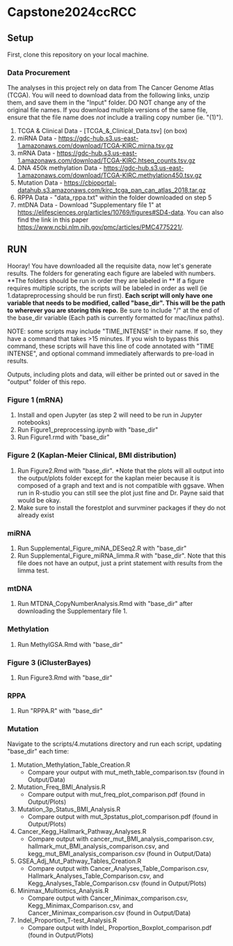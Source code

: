 # Capstone2024ccRCC

## Setup 
First, clone this repository on your local machine. 

### Data Procurement
The analyses in this project rely on data from The Cancer Genome Atlas (TCGA). You will need to download data from the following links, unzip them, and save them in the "Input" folder. DO NOT change any of the original file names. If you download multiple versions of the same file, ensure that the file name does *not* include a trailing copy number (ie. "(1)"). 

1. TCGA & Clinical Data - [TCGA_&_Clinical_Data.tsv] (on box)
2. miRNA Data - https://gdc-hub.s3.us-east-1.amazonaws.com/download/TCGA-KIRC.mirna.tsv.gz
3. mRNA Data - https://gdc-hub.s3.us-east-1.amazonaws.com/download/TCGA-KIRC.htseq_counts.tsv.gz
4. DNA 450k methylation Data - https://gdc-hub.s3.us-east-1.amazonaws.com/download/TCGA-KIRC.methylation450.tsv.gz
5. Mutation Data - https://cbioportal-datahub.s3.amazonaws.com/kirc_tcga_pan_can_atlas_2018.tar.gz
6. RPPA Data - "data_rppa.txt" within the folder downloaded on step 5
7. mtDNA Data - Download "Supplementary file 1" at https://elifesciences.org/articles/10769/figures#SD4-data. You can also find the link in this paper https://www.ncbi.nlm.nih.gov/pmc/articles/PMC4775221/.

## RUN
Hooray! You have downloaded all the requisite data, now let's generate results. The folders for generating each figure are labeled with numbers. **The folders should be run in order they are labeled in ** If a figure requires multiple scripts, the scripts will be labeled in order as well (ie 1.datapreprocessing should be run first). **Each script will only have one variable that needs to be modified, called "base_dir". This will be the path to wherever you are storing this repo.** Be sure to include "/" at the end of the base_dir variable (Each path is currently formatted for mac/linux paths). 

NOTE: some scripts may include "TIME_INTENSE" in their name. If so, they have a command that takes >15 minutes. If you wish to bypass this command, these scripts will have this line of code annotated with "TIME INTENSE", and optional command immediately afterwards to pre-load in results. 

Outputs, including plots and data, will either be printed out or saved in the "output" folder of this repo. 

### Figure 1 (mRNA)
1. Install and open Jupyter (as step 2 will need to be run in Jupyter notebooks)
2. Run Figure1_preprocessing.ipynb with "base_dir"
3. Run Figure1.rmd with "base_dir"

### Figure 2 (Kaplan-Meier Clinical, BMI distribution)
1. Run Figure2.Rmd with "base_dir". *Note that the plots will all output into the output/plots folder except for the kaplan meier because it is composed of a graph and text and is not compatible with ggsave. When run in R-studio you can still see the plot just fine and Dr. Payne said that would be okay.
2. Make sure to install the forestplot and survminer packages if they do not already exist

### miRNA
1. Run Supplemental_Figure_miNA_DESeq2.R with "base_dir"
2. Run Supplemental_Figure_miRNA_limma.R with "base_dir". Note that this file does not have an output, just a print statement with results from the limma test.

### mtDNA
1. Run MTDNA_CopyNumberAnalysis.Rmd with "base_dir" after downloading the Supplementary file 1.

### Methylation
1. Run MethylGSA.Rmd with "base_dir"

### Figure 3 (iClusterBayes)
1. Run Figure3.Rmd with "base_dir"

### RPPA
1. Run "RPPA.R" with "base_dir"

### Mutation
Navigate to the scripts/4.mutations directory and run each script, updating "base_dir" each time:
1. Mutation_Methylation_Table_Creation.R	
	* Compare your output with mut_meth_table_comparison.tsv (found in Output/Data)
2. Mutation_Freq_BMI_Analysis.R
	* Compare output with mut_freq_plot_comparison.pdf (found in Output/Plots)
3. Mutation_3p_Status_BMI_Analysis.R
	* Compare output with mut_3pstatus_plot_comparison.pdf (found in Output/Plots)
4. Cancer_Kegg_Hallmark_Pathway_Analyses.R
	* Compare output with cancer_mut_BMI_analysis_comparison.csv, hallmark_mut_BMI_analysis_comparison.csv, and kegg_mut_BMI_analysis_comparison.csv (found in Output/Data)
5. GSEA_Adj_Mut_Pathway_Tables_Creation.R
	* Compare output with Cancer_Analyses_Table_Comparison.csv, Hallmark_Analyses_Table_Comparison.csv, and Kegg_Analyses_Table_Comparison.csv (found in Output/Plots)
6. Minimax_Multiomics_Analysis.R
	* Compare output with Cancer_Minimax_comparison.csv, Kegg_Minimax_Comparison.csv, and Cancer_Minimax_comparison.csv (found in Output/Data)
7. Indel_Proportion_T-test_Analysis.R
	* Compare output with Indel_	Proportion_Boxplot_comparison.pdf (found in Output/Plots)

